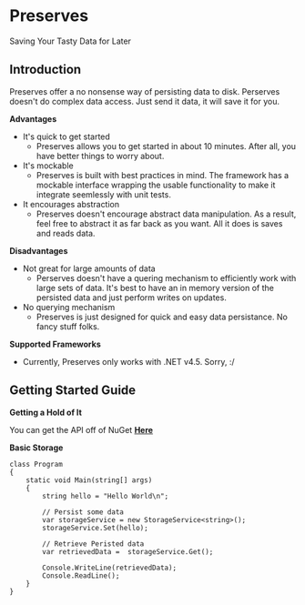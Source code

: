Preserves
=========

Saving Your Tasty Data for Later

Introduction
------------

Preserves offer a no nonsense way of persisting data to disk. Perserves doesn't do complex data access. Just send it data, it will save it for you.

**Advantages**
- It's quick to get started
  - Preserves allows you to get started in about 10 minutes. After all, you have better things to worry about.
- It's mockable
	- Preserves is built with best practices in mind. The framework has a mockable interface wrapping the usable functionality to make it integrate seemlessly with unit tests.
- It encourages abstraction
	- Preserves doesn't encourage abstract data manipulation. As a result, feel free to abstract it as far back as you want. All it does is saves and reads data.

**Disadvantages**
- Not great for large amounts of data
  - Perserves doesn't have a quering mechanism to efficiently work with large sets of data. It's best to have an in memory version of the persisted data and just perform writes on updates.
- No querying mechanism
  - Preserves is just designed for quick and easy data persistance. No fancy stuff folks.

**Supported Frameworks**
- Currently, Preserves only works with .NET v4.5. Sorry, :/


Getting Started Guide
---------------------

**Getting a Hold of It**

You can get the API off of NuGet [**Here**](https://www.nuget.org/packages/Preserves/)

**Basic Storage**

    class Program
    {
        static void Main(string[] args)
        {
            string hello = "Hello World\n";
            
            // Persist some data
            var storageService = new StorageService<string>();
            storageService.Set(hello);

            // Retrieve Peristed data
            var retrievedData =  storageService.Get();

            Console.WriteLine(retrievedData);
            Console.ReadLine();
        }
    }
